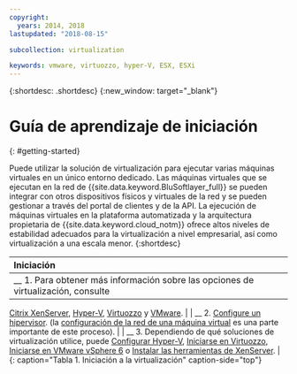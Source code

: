 ```yaml
---
copyright:
  years: 2014, 2018
lastupdated: "2018-08-15"

subcollection: virtualization

keywords: vmware, virtuozzo, hyper-V, ESX, ESXi
---
```


{:shortdesc: .shortdesc}
{:new_window: target="_blank"}

# Guía de aprendizaje de iniciación
{: #getting-started}

Puede utilizar la solución de virtualización para ejecutar varias máquinas virtuales en un único entorno dedicado. Las máquinas virtuales que se ejecutan en la red de {{site.data.keyword.BluSoftlayer_full}} se pueden integrar con otros dispositivos físicos y virtuales de la red y se pueden gestionar a través del portal de clientes y de la API. La ejecución de máquinas virtuales en la plataforma automatizada y la arquitectura propietaria de {{site.data.keyword.cloud_notm}} ofrece altos niveles de estabilidad adecuados para la virtualización a nivel empresarial, así como virtualización a una escala menor.
{:shortdesc}

| Iniciación       |
|:------------------|
| __ 1. Para obtener más información sobre las opciones de virtualización, consulte
[Citrix XenServer](/docs/infrastructure/virtualization?topic=Virtualization-what-is-citrix-xenserver-), [Hyper-V](/docs/infrastructure/virtualization?topic=Virtualization-what-is-hyper-v-), [Virtuozzo](/docs/infrastructure/virtualization?topic=Virtualization-what-is-virtuozzo-) y
[VMware](/docs/infrastructure/vmware?topic=VMware-getting-started). |
| __ 2. [Configure un hipervisor](/docs/infrastructure/virtualization?topic=Virtualization-setting-up-a-hypervisor). (la [configuración de la red de una máquina virtual](/docs/infrastructure/virtualization?topic=Virtualization-setting-up-a-virtual-machine-network) es una parte importante de este proceso). |
| __ 3. Dependiendo de qué soluciones de virtualización utilice, puede
[Configurar Hyper-V](/docs/infrastructure/virtualization?topic=Virtualization-setting-up-hyper-v), [Iniciarse en Virtuozzo](/docs/infrastructure/virtualization?topic=Virtualization-getting-started-with-virtuozzo), [Iniciarse en VMware vSphere 6](/docs/infrastructure/vmware?topic=VMware-getting-started-with-vmware-vsphere-6) o
[Instalar las herramientas de XenServer](/docs/infrastructure/virtualization?topic=Virtualization-installing-xenserver-tools-when-using-linux). |
{: caption="Tabla 1. Iniciación a la virtualización" caption-side="top"}
